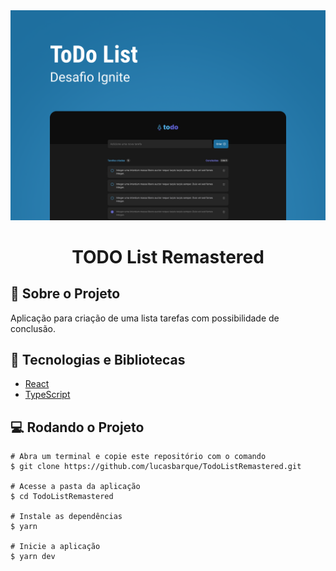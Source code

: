 <!-- Logotipo -->
<div align="center">
  <img src="./.github/projeto.png">
</div>

<!-- Title -->
<h1 align="center"> TODO List Remastered </h1>

<!-- Sobre o Projeto -->

## 🧐 Sobre o Projeto

Aplicação para criação de uma lista tarefas com possibilidade de conclusão.

## 🚀 Tecnologias e Bibliotecas

- [React](https://reactjs.org)
- [TypeScript](https://www.typescriptlang.org/)

## 💻 Rodando o Projeto

```
# Abra um terminal e copie este repositório com o comando
$ git clone https://github.com/lucasbarque/TodoListRemastered.git

# Acesse a pasta da aplicação
$ cd TodoListRemastered

# Instale as dependências
$ yarn

# Inicie a aplicação
$ yarn dev

```
